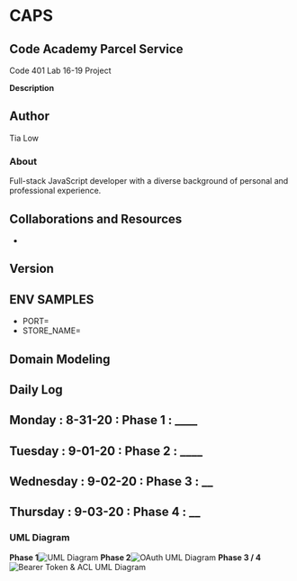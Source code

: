 # CAPS
## Code Academy Parcel Service

Code 401 Lab 16-19 Project

**Description**


## Author
Tia Low

### About
Full-stack JavaScript developer with a diverse background of personal and professional experience.

## Collaborations and Resources
- 

## Version


## ENV SAMPLES
- PORT=
- STORE_NAME=

## Domain Modeling
<!-- - MongoDB name: users
- Phase 4 MongoDB: auth-server -->

## Daily Log
Monday : 8-31-20 : **Phase 1** : **____**
- 

Tuesday : 9-01-20 : **Phase 2** : **____**
- 

Wednesday : 9-02-20 : **Phase 3** : **__**
- 

Thursday : 9-03-20 : **Phase 4** : **__**
- 





<!-- ### Swagger Hub Documentation
https://app.swaggerhub.com/apis/TiaLow/online-store/0.1#/info -->

### UML Diagram
**Phase 1**![UML Diagram](./img/UML3.png)
**Phase 2**![OAuth UML Diagram](./img/OAuth-UML.jpg)
**Phase 3 / 4**![Bearer Token & ACL UML Diagram](./img/BT-ACL-UML.jpg)
